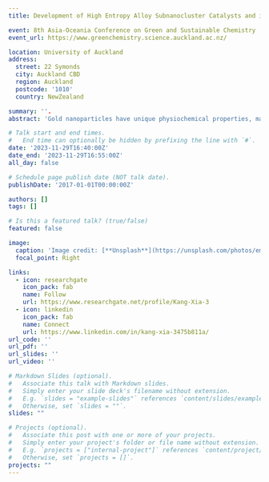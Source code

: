 ```yaml
---
title: Development of High Entropy Alloy Subnanocluster Catalysts and its Structural Reversibility under Oxidative/reductive Conditions

event: 8th Asia-Oceania Conference on Green and Sustainable Chemistry
event_url: https://www.greenchemistry.science.auckland.ac.nz/

location: University of Auckland
address: 
  street: 22 Symonds 
  city: Auckland CBD
  region: Auckland
  postcode: '1010'
  country: NewZealand

summary: ''.
abstract: 'Gold nanoparticles have unique physiochemical properties, making them a subject of great interest as catalysts. Recently, theoretical studies reveal that “anionic” gold nanoparticles can effectively activate molecular oxygen (O2) for oxidation reactions using O2 as the sole oxidant. However, due to the complexity and difficulty of designing these catalysts, limited studies have been reported. Herein, we report a feasible methodology of obtaining stable and reactive “anionic” gold nanoparticle catalysts by utilizing multidentate polyoxometalates (POMs) as protecting ligands toward efficient oxidation reactions using O2 as a green oxidant. We confirmed the existence of robust electronic interaction between gold nanoparticles and multidentate POMs, and the electronic states and reactivity of the gold nanoparticle catalysts can be sequentially modulated. Notably, these catalysts display excellent performance in oxidative dehydrogenation of piperidone derivatives to the corresponding enaminone products. Furthermore, these catalysts possessed higher stability than conventional gold nanoparticle catalysts without this modification. Our findings highlight the ability of inorganic multidentate POM ligands, bearing structural stability, steric and electronic effect, to confer long-lived and highly reactive characteristics upon gold nanoparticles. These approaches can be further extended to preparing various metal nanoparticles other than gold, enabling the design of novel nanomaterials for the development of environmentally benign reactions.'

# Talk start and end times.
#   End time can optionally be hidden by prefixing the line with `#`.
date: '2023-11-29T16:40:00Z'
date_end: '2023-11-29T16:55:00Z'
all_day: false

# Schedule page publish date (NOT talk date).
publishDate: '2017-01-01T00:00:00Z'

authors: []
tags: []

# Is this a featured talk? (true/false)
featured: false

image:
  caption: 'Image credit: [**Unsplash**](https://unsplash.com/photos/empty-brown-theater-chairs-pcGLNRCICnA)'
  focal_point: Right

links:
  - icon: researchgate
    icon_pack: fab
    name: Follow
    url: https://www.researchgate.net/profile/Kang-Xia-3
  - icon: linkedin
    icon_pack: fab
    name: Connect
    url: https://www.linkedin.com/in/kang-xia-3475b811a/
url_code: ''
url_pdf: ''
url_slides: ''
url_video: ''

# Markdown Slides (optional).
#   Associate this talk with Markdown slides.
#   Simply enter your slide deck's filename without extension.
#   E.g. `slides = "example-slides"` references `content/slides/example-slides.md`.
#   Otherwise, set `slides = ""`.
slides: ""

# Projects (optional).
#   Associate this post with one or more of your projects.
#   Simply enter your project's folder or file name without extension.
#   E.g. `projects = ["internal-project"]` references `content/project/deep-learning/index.md`.
#   Otherwise, set `projects = []`.
projects: ""
---
```

